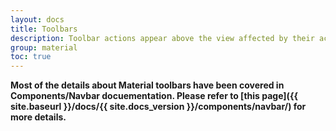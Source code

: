 ```yaml
---
layout: docs
title: Toolbars
description: Toolbar actions appear above the view affected by their actions.
group: material
toc: true
---
```


**Most of the details about Material toolbars have been covered in Components/Navbar docuementation. Please refer to [this page]({{ site.baseurl }}/docs/{{ site.docs_version }}/components/navbar/) for more details.**

